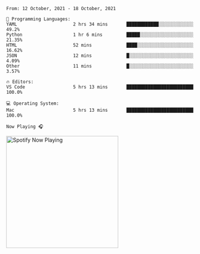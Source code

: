 <!--START_SECTION:waka-->
```text
From: 12 October, 2021 - 18 October, 2021

💬 Programming Languages: 
YAML                     2 hrs 34 mins       ████████████░░░░░░░░░░░░░   49.2% 
Python                   1 hr 6 mins         █████░░░░░░░░░░░░░░░░░░░░   21.35% 
HTML                     52 mins             ████░░░░░░░░░░░░░░░░░░░░░   16.62% 
JSON                     12 mins             █░░░░░░░░░░░░░░░░░░░░░░░░   4.09% 
Other                    11 mins             █░░░░░░░░░░░░░░░░░░░░░░░░   3.57%

🔥 Editors: 
VS Code                  5 hrs 13 mins       █████████████████████████   100.0%

💻 Operating System: 
Mac                      5 hrs 13 mins       █████████████████████████   100.0%

```


<!--END_SECTION:waka-->

`Now Playing 🎧`

[<img src="https://spotify-now-playing-cyan-seven.vercel.app/api/spotify-playing" alt="Spotify Now Playing" width="300" />](https://open.spotify.com/user/gregnrobinson-ca)



